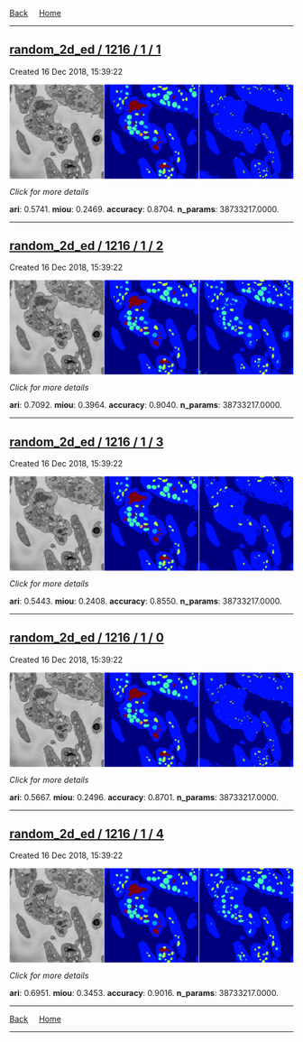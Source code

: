 
[Back](..)&nbsp;&nbsp;&nbsp;&nbsp;&nbsp;[Home](https://leapmanlab.github.io/snapshots)

---

<div class="summary"><a href="1"><h2>random_2d_ed / 1216 / 1 / 1</h2></a><p>Created 16 Dec 2018, 15:39:22
</p><a href="1"><img src="1/media/summary.png" align="center"></a><p>
<i>Click for more details</i>
</p></div>

**ari**: 0.5741. **miou**: 0.2469. **accuracy**: 0.8704. **n_params**: 38733217.0000. 

---

<div class="summary"><a href="2"><h2>random_2d_ed / 1216 / 1 / 2</h2></a><p>Created 16 Dec 2018, 15:39:22
</p><a href="2"><img src="2/media/summary.png" align="center"></a><p>
<i>Click for more details</i>
</p></div>

**ari**: 0.7092. **miou**: 0.3964. **accuracy**: 0.9040. **n_params**: 38733217.0000. 

---

<div class="summary"><a href="3"><h2>random_2d_ed / 1216 / 1 / 3</h2></a><p>Created 16 Dec 2018, 15:39:22
</p><a href="3"><img src="3/media/summary.png" align="center"></a><p>
<i>Click for more details</i>
</p></div>

**ari**: 0.5443. **miou**: 0.2408. **accuracy**: 0.8550. **n_params**: 38733217.0000. 

---

<div class="summary"><a href="0"><h2>random_2d_ed / 1216 / 1 / 0</h2></a><p>Created 16 Dec 2018, 15:39:22
</p><a href="0"><img src="0/media/summary.png" align="center"></a><p>
<i>Click for more details</i>
</p></div>

**ari**: 0.5667. **miou**: 0.2496. **accuracy**: 0.8701. **n_params**: 38733217.0000. 

---

<div class="summary"><a href="4"><h2>random_2d_ed / 1216 / 1 / 4</h2></a><p>Created 16 Dec 2018, 15:39:22
</p><a href="4"><img src="4/media/summary.png" align="center"></a><p>
<i>Click for more details</i>
</p></div>

**ari**: 0.6951. **miou**: 0.3453. **accuracy**: 0.9016. **n_params**: 38733217.0000. 

---

[Back](..)&nbsp;&nbsp;&nbsp;&nbsp;&nbsp;[Home](https://leapmanlab.github.io/snapshots)

---